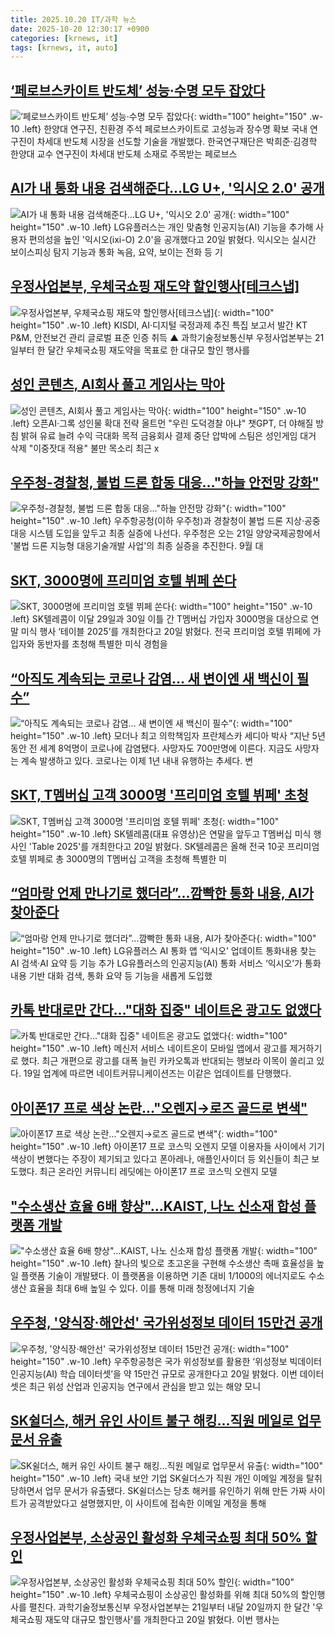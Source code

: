 ```yaml
---
title: 2025.10.20 IT/과학 뉴스
date: 2025-10-20 12:30:17 +0900
categories: [krnews, it]
tags: [krnews, it, auto]
---
```

## [‘페로브스카이트 반도체’ 성능·수명 모두 잡았다](https://n.news.naver.com/mnews/article/366/0001115819)

![‘페로브스카이트 반도체’ 성능·수명 모두 잡았다](https://mimgnews.pstatic.net/image/origin/366/2025/10/20/1115819.jpg?type=nf220_150){: width="100" height="150" .w-10 .left}
한양대 연구진, 친환경 주석 페로브스카이트로 고성능과 장수명 확보 국내 연구진이 차세대 반도체 시장을 선도할 기술을 개발했다. 한국연구재단은 박희준·김경학 한양대 교수 연구진이 차세대 반도체 소재로 주목받는 페로브스

## [AI가 내 통화 내용 검색해준다…LG U+, '익시오 2.0' 공개](https://n.news.naver.com/mnews/article/277/0005666532)

![AI가 내 통화 내용 검색해준다…LG U+, '익시오 2.0' 공개](https://mimgnews.pstatic.net/image/origin/277/2025/10/20/5666532.jpg?type=nf220_150){: width="100" height="150" .w-10 .left}
LG유플러스는 개인 맞춤형 인공지능(AI) 기능을 추가해 사용자 편의성을 높인 '익시오(ixi-O) 2.0'을 공개했다고 20일 밝혔다. 익시오는 실시간 보이스피싱 탐지 기능과 통화 녹음, 요약, 보이는 전화 등 기

## [우정사업본부, 우체국쇼핑 재도약 할인행사[테크스냅]](https://n.news.naver.com/mnews/article/001/0015688442)

![우정사업본부, 우체국쇼핑 재도약 할인행사[테크스냅]](https://mimgnews.pstatic.net/image/origin/001/2025/10/20/15688442.jpg?type=nf220_150){: width="100" height="150" .w-10 .left}
KISDI, AI·디지털 국정과제 추진 특집 보고서 발간 KT P&M, 안전보건 관리 글로벌 표준 인증 취득 ▲ 과학기술정보통신부 우정사업본부는 21일부터 한 달간 우체국쇼핑 재도약을 목표로 한 대규모 할인 행사를

## [성인 콘텐츠, AI회사 풀고 게임사는 막아](https://n.news.naver.com/mnews/article/009/0005575255)

![성인 콘텐츠, AI회사 풀고 게임사는 막아](https://mimgnews.pstatic.net/image/origin/009/2025/10/19/5575255.jpg?type=nf220_150){: width="100" height="150" .w-10 .left}
오픈AI·그록 성인물 확대 전략 올트먼 "우린 도덕경찰 아냐" 챗GPT, 더 야해질 방침 밝혀 유료 늘려 수익 극대화 목적 금융회사 결제 중단 압박에 스팀은 성인게임 대거 삭제 "이중잣대 적용" 불만 목소리 최근 x

## [우주청-경찰청, 불법 드론 합동 대응…"하늘 안전망 강화"](https://n.news.naver.com/mnews/article/008/0005265245)

![우주청-경찰청, 불법 드론 합동 대응…"하늘 안전망 강화"](https://mimgnews.pstatic.net/image/origin/008/2025/10/20/5265245.jpg?type=nf220_150){: width="100" height="150" .w-10 .left}
우주항공청(이하 우주청)과 경찰청이 불법 드론 지상·공중 대응 시스템 도입을 앞두고 최종 실증에 나선다. 우주청은 오는 21일 양양국제공항에서 '불법 드론 지능형 대응기술개발 사업'의 최종 실증을 추진한다. 9월 대

## [SKT, 3000명에 프리미엄 호텔 뷔페 쏜다](https://n.news.naver.com/mnews/article/011/0004545185)

![SKT, 3000명에 프리미엄 호텔 뷔페 쏜다](https://mimgnews.pstatic.net/image/origin/011/2025/10/20/4545185.jpg?type=nf220_150){: width="100" height="150" .w-10 .left}
SK텔레콤이 이달 29일과 30일 이틀 간 T멤버십 가입자 3000명을 대상으로 연말 미식 행사 ‘테이블 2025’를 개최한다고 20일 밝혔다. 전국 프리미엄 호텔 뷔페에 가입자와 동반자를 초청해 특별한 미식 경험을

## [“아직도 계속되는 코로나 감염… 새 변이엔 새 백신이 필수”](https://n.news.naver.com/mnews/article/023/0003935335)

![“아직도 계속되는 코로나 감염… 새 변이엔 새 백신이 필수”](https://mimgnews.pstatic.net/image/origin/023/2025/10/19/3935335.jpg?type=nf220_150){: width="100" height="150" .w-10 .left}
모더나 최고 의학책임자 프란체스카 세디아 박사 “지난 5년 동안 전 세계 8억명이 코로나에 감염됐다. 사망자도 700만명에 이른다. 지금도 사망자는 계속 발생하고 있다. 코로나는 이제 1년 내내 유행하는 추세다. 변

## [SKT, T멤버십 고객 3000명 '프리미엄 호텔 뷔페' 초청](https://n.news.naver.com/mnews/article/031/0000973047)

![SKT, T멤버십 고객 3000명 '프리미엄 호텔 뷔페' 초청](https://mimgnews.pstatic.net/image/origin/031/2025/10/20/973047.jpg?type=nf220_150){: width="100" height="150" .w-10 .left}
SK텔레콤(대표 유영상)은 연말을 앞두고 T멤버십 미식 행사인 'Table 2025'를 개최한다고 20일 밝혔다. SK텔레콤은 올해 전국 10곳 프리미엄 호텔 뷔페로 총 3000명의 T멤버십 고객을 초청해 특별한 미

## [“엄마랑 언제 만나기로 했더라”...깜빡한 통화 내용, AI가 찾아준다](https://n.news.naver.com/mnews/article/009/0005575528)

![“엄마랑 언제 만나기로 했더라”...깜빡한 통화 내용, AI가 찾아준다](https://mimgnews.pstatic.net/image/origin/009/2025/10/20/5575528.jpg?type=nf220_150){: width="100" height="150" .w-10 .left}
LG유플러스 AI 통화 앱 ‘익시오’ 업데이트 통화내용 찾는 AI 검색·AI 요약 등 기능 추가 LG유플러스의 인공지능(AI) 통화 서비스 ‘익시오’가 통화 내용 기반 대화 검색, 통화 요약 등 기능을 새롭게 도입했

## [카톡 반대로만 간다…"대화 집중" 네이트온 광고도 없앴다](https://n.news.naver.com/mnews/article/025/0003476175)

![카톡 반대로만 간다…"대화 집중" 네이트온 광고도 없앴다](https://mimgnews.pstatic.net/image/origin/025/2025/10/19/3476175.jpg?type=nf220_150){: width="100" height="150" .w-10 .left}
메신저 서비스 네이트온이 모바일 앱에서 광고를 제거하기로 했다. 최근 개편으로 광고를 대폭 늘린 카카오톡과 반대되는 행보라 이목이 쏠리고 있다. 19일 업계에 따르면 네이트커뮤니케이션즈는 이같은 업데이트를 단행했다.

## [아이폰17 프로 색상 논란…"오렌지→로즈 골드로 변색"](https://n.news.naver.com/mnews/article/092/0002394467)

![아이폰17 프로 색상 논란…"오렌지→로즈 골드로 변색"](https://mimgnews.pstatic.net/image/origin/092/2025/10/20/2394467.jpg?type=nf220_150){: width="100" height="150" .w-10 .left}
아이폰17 프로 코스믹 오렌지 모델 이용자들 사이에서 기기 색상이 변했다는 주장이 제기되고 있다고 폰아레나, 애플인사이더 등 외신들이 최근 보도했다. 최근 온라인 커뮤니티 레딧에는 아이폰17 프로 코스믹 오렌지 모델

## ["수소생산 효율 6배 향상"…KAIST, 나노 신소재 합성 플랫폼 개발](https://n.news.naver.com/mnews/article/277/0005666499)

!["수소생산 효율 6배 향상"…KAIST, 나노 신소재 합성 플랫폼 개발](https://mimgnews.pstatic.net/image/origin/277/2025/10/20/5666499.jpg?type=nf220_150){: width="100" height="150" .w-10 .left}
찰나의 빛으로 초고온을 구현해 수소생산 촉매 효율성을 높일 플랫폼 기술이 개발됐다. 이 플랫폼을 이용하면 기존 대비 1/1000의 에너지로도 수소생산 효율을 최대 6배 높일 수 있다. 이를 통해 미래 청정에너지 기술

## [우주청, '양식장·해안선' 국가위성정보 데이터 15만건 공개](https://n.news.naver.com/mnews/article/003/0013545157)

![우주청, '양식장·해안선' 국가위성정보 데이터 15만건 공개](https://mimgnews.pstatic.net/image/origin/003/2025/10/20/13545157.jpg?type=nf220_150){: width="100" height="150" .w-10 .left}
우주항공청은 국가 위성정보를 활용한 ‘위성정보 빅데이터 인공지능(AI) 학습 데이터셋’을 약 15만건 규모로 공개한다고 20일 밝혔다. 이번 데이터셋은 최근 위성 산업과 인공지능 연구에서 관심을 받고 있는 해양 모니

## [SK쉴더스, 해커 유인 사이트 불구 해킹…직원 메일로 업무문서 유출](https://n.news.naver.com/mnews/article/421/0008547864)

![SK쉴더스, 해커 유인 사이트 불구 해킹…직원 메일로 업무문서 유출](https://mimgnews.pstatic.net/image/origin/421/2025/10/19/8547864.jpg?type=nf220_150){: width="100" height="150" .w-10 .left}
국내 보안 기업 SK쉴더스가 직원 개인 이메일 계정을 탈취 당하면서 업무 문서가 유출됐다. SK쉴더스는 당초 해커를 유인하기 위해 만든 가짜 사이트가 공격받았다고 설명했지만, 이 사이트에 접속한 이메일 계정을 통해

## [우정사업본부, 소상공인 활성화 우체국쇼핑 최대 50% 할인](https://n.news.naver.com/mnews/article/656/0000151943)

![우정사업본부, 소상공인 활성화 우체국쇼핑 최대 50% 할인](https://mimgnews.pstatic.net/image/origin/656/2025/10/20/151943.jpg?type=nf220_150){: width="100" height="150" .w-10 .left}
우체국쇼핑이 소상공인 활성화를 위해 최대 50%의 할인행사를 펼친다. 과학기술정보통신부 우정사업본부는 21일부터 내달 20일까지 한 달간 '우체국쇼핑 재도약 대규모 할인행사'를 개최한다고 20일 밝혔다. 이번 행사는


